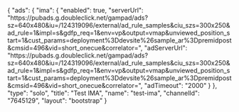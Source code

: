 {
    "ads": {
        "ima": {
            "enabled": true,
            "serverUrl": "https:\/\/pubads.g.doubleclick.net\/gampad\/ads?sz=640x480&iu=\/124319096\/external\/ad_rule_samples&ciu_szs=300x250&ad_rule=1&impl=s&gdfp_req=1&env=vp&output=vmap&unviewed_position_start=1&cust_params=deployment%3Ddevsite%26sample_ar%3Dpremidpost&cmsid=496&vid=short_onecue&correlator=",
            "adServerUrl": "https:\/\/pubads.g.doubleclick.net\/gampad\/ads?sz=640x480&iu=\/124319096\/external\/ad_rule_samples&ciu_szs=300x250&ad_rule=1&impl=s&gdfp_req=1&env=vp&output=vmap&unviewed_position_start=1&cust_params=deployment%3Ddevsite%26sample_ar%3Dpremidpost&cmsid=496&vid=short_onecue&correlator=",
            "adTimeout": "2000"
        }
    },
    "type": "solo",
    "title": "Test IMA",
    "name": "test-ima",
    "channelId": "7645129",
    "layout": "bootstrap"
}